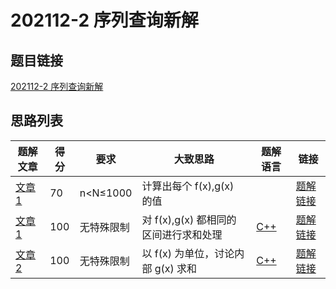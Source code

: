 # 202112-2 序列查询新解

## 题目链接

[202112-2 序列查询新解](http://118.190.20.162/view.page?gpid=T137)

## 思路列表

<table id="idea_list" class="display nowrap" style="width:100%">
  <thead>
  <tr>
    <th>题解文章</th>
    <th>得分</th>
    <th>要求</th>
    <th>大致思路</th>
    <th>题解语言</th>
    <th>链接</th>
  </tr>
  </thead>
  <tbody>
    <tr>
      <td><a href="1">文章 1</a></td>
      <td>70</td>
      <td>n&lt;N&le;1000</th>
      <td>计算出每个 f(x),g(x) 的值</td>
      <td> </td>
      <td><a href="1#70">题解链接</a></td>
    </tr>
    <tr>
      <td><a href="1">文章 1</a></td>
      <td>100</td>
      <td>无特殊限制</th>
      <td>对 f(x),g(x) 都相同的区间进行求和处理</td>
      <td><a href="1#code1">C++</a></td>
      <td><a href="1#100-fxgx">题解链接</a></td>
    </tr>
    <tr>
      <td><a href="2">文章 2</a></td>
      <td>100</td>
      <td>无特殊限制</th>
      <td>以 f(x) 为单位，讨论内部 g(x) 求和</td>
      <td><a href="2#code1">C++</a></td>
      <td><a href="2#100-fx-gx">题解链接</a></td>
    </tr>
  </tbody>
</table>
